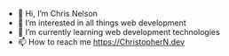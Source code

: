 - 👋 Hi, I’m Chris Nelson
- 👀 I’m interested in all things web development
- 🌱 I’m currently learning web development technologies
- 📫 How to reach me https://ChristopherN.dev

<!---
ChrisNelson8277/ChrisNelson8277 is a ✨ special ✨ repository because its `README.md` (this file) appears on your GitHub profile.
You can click the Preview link to take a look at your changes.
--->
